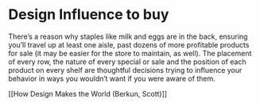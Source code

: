 # Design Influence to buy

There’s a reason why staples like milk and eggs are in the back, ensuring you’ll travel up at least one aisle, past dozens of more profitable products for sale (it may be easier for the store to maintain, as well). The placement of every row, the nature of every special or sale and the position of each product on every shelf are thoughtful decisions trying to influence your behavior in ways you wouldn’t want if you were aware of them.

[[How Design Makes the World (Berkun, Scott)]]